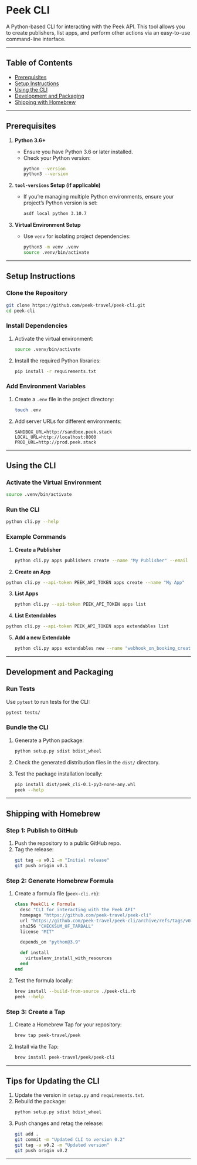 # **Peek CLI**

A Python-based CLI for interacting with the Peek API. This tool allows you to create publishers, list apps, and perform other actions via an easy-to-use command-line interface.

---

## **Table of Contents**

- [Prerequisites](#prerequisites)
- [Setup Instructions](#setup-instructions)
- [Using the CLI](#using-the-cli)
- [Development and Packaging](#development-and-packaging)
- [Shipping with Homebrew](#shipping-with-homebrew)

---

## **Prerequisites**

1. **Python 3.6+**

   - Ensure you have Python 3.6 or later installed.
   - Check your Python version:
     ```bash
     python --version
     python3 --version
     ```

2. **`tool-versions` Setup (if applicable)**

   - If you’re managing multiple Python environments, ensure your project’s Python version is set:
     ```bash
     asdf local python 3.10.7
     ```

3. **Virtual Environment Setup**
   - Use `venv` for isolating project dependencies:
     ```bash
     python3 -m venv .venv
     source .venv/bin/activate
     ```

---

## **Setup Instructions**

### Clone the Repository

```bash
git clone https://github.com/peek-travel/peek-cli.git
cd peek-cli
```

### Install Dependencies

1. Activate the virtual environment:
   ```bash
   source .venv/bin/activate
   ```
2. Install the required Python libraries:
   ```bash
   pip install -r requirements.txt
   ```

### Add Environment Variables

1. Create a `.env` file in the project directory:
   ```bash
   touch .env
   ```
2. Add server URLs for different environments:
   ```dotenv
   SANDBOX_URL=http://sandbox.peek.stack
   LOCAL_URL=http://localhost:8000
   PROD_URL=http://prod.peek.stack
   ```

---

## **Using the CLI**

### Activate the Virtual Environment

```bash
source .venv/bin/activate
```

### Run the CLI

```bash
python cli.py --help
```

### Example Commands

1. **Create a Publisher**

   ```bash
   python cli.py apps publishers create --name "My Publisher" --email "test@example.com" --website-url "https://example.com"
   ```

2. **Create an App**
  ```bash
  python cli.py --api-token PEEK_API_TOKEN apps create --name "My App"
  ```

3. **List Apps**
   ```bash
   python cli.py --api-token PEEK_API_TOKEN apps list
   ```

4. **List Extendables**
  ```bash
  python cli.py --api-token PEEK_API_TOKEN apps extendables list
  ```
  

5. **Add a new Extendable**
   ```bash
   python cli.py apps extendables new --name "webhook_on_booking_created@v1" --app-id APP_ID --version VERSION_ID
   ```
---

## **Development and Packaging**

### Run Tests

Use `pytest` to run tests for the CLI:

```bash
pytest tests/
```

### Bundle the CLI

1. Generate a Python package:

   ```bash
   python setup.py sdist bdist_wheel
   ```

2. Check the generated distribution files in the `dist/` directory.

3. Test the package installation locally:
   ```bash
   pip install dist/peek_cli-0.1-py3-none-any.whl
   peek --help
   ```

---

## **Shipping with Homebrew**

### Step 1: Publish to GitHub

1. Push the repository to a public GitHub repo.
2. Tag the release:
   ```bash
   git tag -a v0.1 -m "Initial release"
   git push origin v0.1
   ```

### Step 2: Generate Homebrew Formula

1. Create a formula file (`peek-cli.rb`):

   ```ruby
   class PeekCli < Formula
     desc "CLI for interacting with the Peek API"
     homepage "https://github.com/peek-travel/peek-cli"
     url "https://github.com/peek-travel/peek-cli/archive/refs/tags/v0.1.tar.gz"
     sha256 "CHECKSUM_OF_TARBALL"
     license "MIT"

     depends_on "python@3.9"

     def install
       virtualenv_install_with_resources
     end
   end
   ```

2. Test the formula locally:
   ```bash
   brew install --build-from-source ./peek-cli.rb
   peek --help
   ```

### Step 3: Create a Tap

1. Create a Homebrew Tap for your repository:
   ```bash
   brew tap peek-travel/peek
   ```
2. Install via the Tap:
   ```bash
   brew install peek-travel/peek/peek-cli
   ```

---

## **Tips for Updating the CLI**

1. Update the version in `setup.py` and `requirements.txt`.
2. Rebuild the package:
   ```bash
   python setup.py sdist bdist_wheel
   ```
3. Push changes and retag the release:
   ```bash
   git add .
   git commit -m "Updated CLI to version 0.2"
   git tag -a v0.2 -m "Updated version"
   git push origin v0.2
   ```

---
